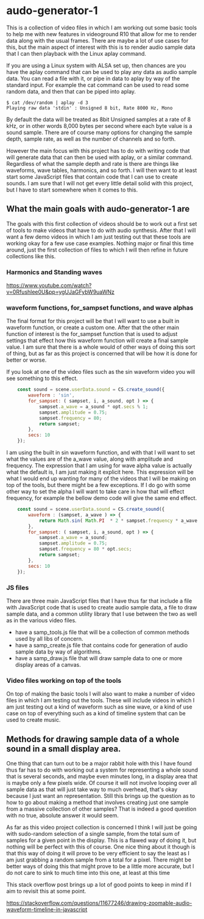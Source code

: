 # audo-generator-1

This is a collection of video files in which I am working out some basic tools to help me with new features in videoground R10 that allow for me to render data along with the usual frames. There are maybe a lot of use cases for this, but the main aspect of interest with this is to render audio sample data that I can then playback with the Linux aplay command.

If you are using a Linux system with ALSA set up, then chances are you have the aplay command that can be used to play any data as audio sample data. You can read a file with it, or pipe in data to aplay by way of the standard input. For example the cat command can be used to read some random data, and then that can be piped into aplay.

```
$ cat /dev/random | aplay -d 3
Playing raw data 'stdin' : Unsigned 8 bit, Rate 8000 Hz, Mono
```

By default the data will be treated as 8bit Unsigned samples at a rate of 8 kHz, or in other words 8,000 bytes per second where each byte value is a sound sample. There are of course many options for changing the sample depth, sample rate, as well as the number of channels and so forth.

However the main focus with this project has to do with writing code that will generate data that can then be used with aplay, or a similar command. Regardless of what the sample depth and rate is there are things like waveforms, wave tables, harmonics, and so forth. I will then want to at least start some JavaScript files that contain code that I can use to create sounds. I am sure that I will not get every little detail solid with this project, but I have to start somewhere when it comes to this.

## What the main goals with audo-generator-1 are

The goals with this first collection of videos should be to work out a first set of tools to make videos that have to do with audio synthesis. After that I will want a few demo videos in which I am just testing out that these tools are working okay for a few use case examples. Nothing major or final this time around, just the first collection of files to which I will then refine in future collections like this.

### Harmonics and Standing waves



https://www.youtube.com/watch?v=0Rfushlee0U&pp=ygUJaGFybW9uaWNz

### waveform functions, for_sampset functions, and wave alphas

The final format for this project will be that I will want to use a built in waveform function, or create a custom one. After that the other main function of interest is the for\_sampset function that is used to adjust settings that effect how this waveform function will create a final sample value. I am sure that there is a whole would of other ways of doing this sort of thing, but as far as this project is concerned that will be how it is done for better or worse.

If you look at one of the video files such as the sin waveform video you will see something to this effect.

```js
    const sound = scene.userData.sound = CS.create_sound({
        waveform : 'sin',
        for_sampset: ( sampset, i, a_sound, opt ) => {
            sampset.a_wave = a_sound * opt.secs % 1;
            sampset.amplitude = 0.75;
            sampset.frequency = 80;
            return sampset;
        },
        secs: 10
    });
```

I am using the built in sin waveform function, and with that I will want to set what the values are of the a\_wave value, along with amplitude and frequency. The expression that I am using for wave alpha value is actually what the default is, I am just making it explicit here. This expression will be what I would end up wanting for many of the videos that I will be making on top of the tools, but there might be a few exceptions. If I do go with some other way to set the alpha I will want to take care in how that will effect frequency, for example the bellow demo code will give the same end effect.


```js
    const sound = scene.userData.sound = CS.create_sound({
        waveform : (sampset, a_wave ) => {
            return Math.sin( Math.PI  * 2 * sampset.frequency * a_wave )  * sampset.amplitude;
        },
        for_sampset: ( sampset, i, a_sound, opt ) => {
            sampset.a_wave = a_sound;
            sampset.amplitude = 0.75;
            sampset.frequency = 80 * opt.secs;
            return sampset;
        },
        secs: 10
    });
```


### JS files

There are three main JavaScript files that I have thus far that include a file with JavaScript code that is used to create audio sample data, a file to draw sample data, and a common utility library that I use between the two as well as in the various video files.

* have a samp\_tools.js file that will be a collection of common methods used by all libs of concern.
* have a samp\_create.js file that contains code for generation of audio sample data by way of algorithms.
* have a samp\_draw.js file that will draw sample data to one or more display areas of a canvas.

### Video files working on top of the tools

On top of making the basic tools I will also want to make a number of video files in which I am testing out the tools. These will include videos in which I am just testing out a kind of waveform such as sine wave, or a kind of use case on top of everything such as a kind of timeline system that can be used to create music.

## Methods for drawing sample data of a whole sound in a small display area.

One thing that can turn out to be a major rabbit hole with this I have found thus far has to do with working out a system for representing a whole sound that is several seconds, and maybe even minutes long, in a display area that is maybe only a few pixels wide. Of course it will not involve looping over all sample data as that will just take way to much overhead, that's okay because I just want an representation. Still this brings up the question as to how to go about making a method that involves creating just one sample from a massive collection of other samples? That is indeed a good question with no true, absolute answer it would seem.

As far as this video project collection is concerned I think I will just be going with sudo-random selection of a single sample, from the total sum of samples for a given point in the display. This is a flawed way of doing it, but nothing will be perfect with this of course. One nice thing about it though is that this way of doing it will prove to be very efficient to say the least as I am just grabbing a random sample from a total for a pixel. There might be better ways of doing this that might prove to be a little more accurate, but I do  not care to sink to much time into this one, at least at this time

This stack overflow post brings up a lot of good points to keep in mind if I aim to revisit this at some point.

https://stackoverflow.com/questions/11677246/drawing-zoomable-audio-waveform-timeline-in-javascript